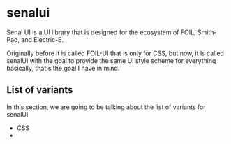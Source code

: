 # senalui


Senal UI is a UI library that is designed for the ecosystem of FOIL, Smith-Pad, and Electric-E.


Originally before it is called FOIL-UI that is only for CSS, but now, it is called senalUI with 
the goal to provide the same UI style scheme for everything basically, that's the goal I have 
in mind.





## List of variants

In this section, we are going to be talking about the list of variants for senalUI


- CSS
- 
